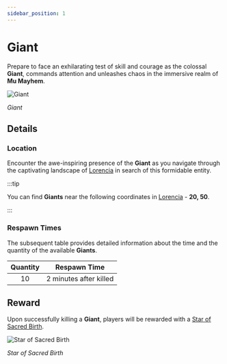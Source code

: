 ```yaml
---
sidebar_position: 1
---
```


# Giant

Prepare to face an exhilarating test of skill and courage as the colossal **Giant**, commands attention and unleashes chaos in the immersive realm of **Mu Mayhem**.

![Giant](/img/monsters/special/others/giant.jpg)

_Giant_

## Details

### Location

Encounter the awe-inspiring presence of the **Giant** as you navigate through the captivating landscape of [Lorencia](/maps/lorencia) in search of this formidable entity.

:::tip

You can find **Giants** near the following coordinates in [Lorencia](/maps/lorencia) - **20, 50**.

:::

### Respawn Times

The subsequent table provides detailed information about the time and the quantity of the available **Giants**.

| Quantity |      Respawn Time      |
| :------: | :--------------------: |
|    10    | 2 minutes after killed |

## Reward

Upon successfully killing a **Giant**, players will be rewarded with a [Star of Sacred Birth](/items/item-bags/non-exc/star).

![Star of Sacred Birth](/img/items/item-bags/star.png)

_Star of Sacred Birth_
